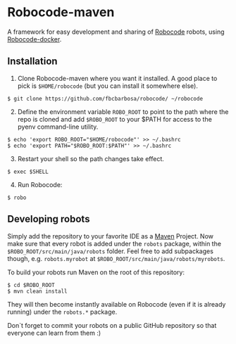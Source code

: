 # Robocode-maven

A framework for easy development and sharing of [Robocode](http://robocode.sourceforge.net/) robots, using [Robocode-docker](https://github.com/fbcbarbosa/robocode-docker).

## Installation

1. Clone Robocode-maven where you want it installed. A good place to pick is `$HOME/robocode` (but you can install it somewhere else).

  ```
  $ git clone https://github.com/fbcbarbosa/robocode/ ~/robocode
  ```

2. Define the environment variable `ROBO_ROOT` to point to the path where the repo is cloned and add `$ROBO_ROOT` to your $PATH for access to the pyenv command-line utility.

  ```
  $ echo 'export ROBO_ROOT="$HOME/robocode"' >> ~/.bashrc 
  $ echo 'export PATH="$ROBO_ROOT:$PATH"' >> ~/.bashrc
  ```
  
3. Restart your shell so the path changes take effect.

  ```
  $ exec $SHELL
  ```

4. Run Robocode:

  ```
  $ robo
  ```
  
## Developing robots

Simply add the repository to your favorite IDE as a [Maven](https://maven.apache.org/) Project. Now make sure that every robot is added under the `robots` package, within the `$ROBO_ROOT/src/main/java/robots` folder. Feel free to add subpackages though, e.g. `robots.myrobot` at `$ROBO_ROOT/src/main/java/robots/myrobots`.

To build your robots run Maven on the root of this repository:

```
$ cd $ROBO_ROOT
$ mvn clean install
```

They will then become instantly available on Robocode (even if it is already running) under the `robots.*` package.

Don`t forget to commit your robots on a public GitHub repository so that everyone can learn from them :)
